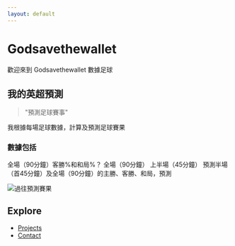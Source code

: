 ```yaml
---
layout: default
---
```


# Godsavethewallet

歡迎來到 Godsavethewallet 數據足球

## 我的英超預測
> "預測足球賽事" 

我根據每場足球數據，計算及預測足球賽果

### 數據包括
全場（90分鐘）客勝%和和局%？
全場（90分鐘）
上半場（45分鐘）
預測半場（首45分鐘）及全場（90分鐘）的主勝、客勝、和局，預測


![過往預測賽果](https://example.com/my-image.png)

## Explore
- [Projects](projects.html)
- [Contact](contact.html)

